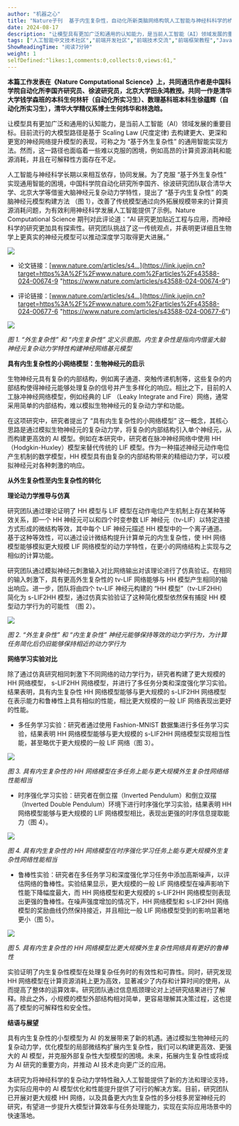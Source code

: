 ```yaml
---
author: "机器之心"
title: "Nature子刊  基于内生复杂性，自动化所新类脑网络构筑人工智能与神经科科学的桥梁"
date: 2024-08-17
description: "让模型具有更加广泛和通用的认知能力，是当前人工智能（AI）领域发展的重要目标。目前流行的大模型路径是基于 Scaling Law (尺度定律) 去构建更大、更深和更宽的神经网络提升模型的表现"
tags: ["人工智能中文技术社区","前端开发社区","前端技术交流","前端框架教程","JavaScript 学习资源","CSS 技巧与最佳实践","HTML5 最新动态","前端工程师职业发展","开源前端项目","前端技术趋势"]
ShowReadingTime: "阅读7分钟"
weight: 1
selfDefined:"likes:1,comments:0,collects:0,views:61,"
---
```

**本篇工作发表在《Nature Computational Science》上，共同通讯作者是中国科学院自动化所李国齐研究员、徐波研究员，北京大学田永鸿教授。共同一作是清华大学钱学森班的本科生何林轩（自动化所实习生）、数理基科班本科生徐蕴辉（自动化所实习生），清华大学精仪系博士生何炜华和林逸晗。**

让模型具有更加广泛和通用的认知能力，是当前人工智能（AI）领域发展的重要目标。目前流行的大模型路径是基于 Scaling Law (尺度定律) 去构建更大、更深和更宽的神经网络提升模型的表现，可称之为 “基于外生复杂性” 的通用智能实现方法。然而，这一路径也面临着一些难以克服的困境，例如高昂的计算资源消耗和能源消耗，并且在可解释性方面存在不足。

人工智能与神经科学长期以来相互依存，协同发展。为了克服 “基于外生复杂性” 实现通用智能的困境，中国科学院自动化研究所李国齐、徐波研究团队联合清华大学、北京大学等借鉴大脑神经元复杂动力学特性，提出了 “基于内生复杂性” 的类脑神经元模型构建方法 （图 1），改善了传统模型通过向外拓展规模带来的计算资源消耗问题，为有效利用神经科学发展人工智能提供了示例。Nature Computational Science 期刊对此评论道：“AI 研究更加贴近工程与应用，而神经科学的研究更加具有探索性。研究团队挑战了这一传统观点，并表明更详细且生物学上更真实的神经元模型可以推动深度学习取得更大进展。”

![](/images/jueJin/d5357252a90040d.png)

*   论文链接：[www.nature.com/articles/s4…](https://link.juejin.cn?target=https%3A%2F%2Fwww.nature.com%2Farticles%2Fs43588-024-00674-9 "https://www.nature.com/articles/s43588-024-00674-9")
    
*   评论链接：[www.nature.com/articles/s4…](https://link.juejin.cn?target=https%3A%2F%2Fwww.nature.com%2Farticles%2Fs43588-024-00677-6 "https://www.nature.com/articles/s43588-024-00677-6")
    

![](/images/jueJin/9b47ad8872714a2.png)

_图 1. “外生复杂性” 和 “内生复杂性” 定义示意图。内生复杂性是指向内借鉴大脑神经元复杂动力学特性构建神经网络基元模型_

**具有内生复杂性的小网络模型：生物神经元的启示**

生物神经元具有复杂的内部结构，例如离子通道、突触传递机制等，这些复杂的内部结构使得神经元能够处理复杂的信号并产生多样化的响应。相比之下，目前的人工脉冲神经网络模型，例如经典的 LIF （Leaky Integrate and Fire）网络，通常采用简单的内部结构，难以模拟生物神经元的复杂动力学和功能。

在这项研究中，研究者提出了 “具有内生复杂性的小网络模型” 这一概念，其核心思路是通过模拟生物神经元的复杂动力学，将复杂的内部结构引入单个神经元，从而构建更高效的 AI 模型。例如在本研究中，研究者在脉冲神经网络中使用 HH（Hodgkin-Huxley）模型来替代传统的 LIF 模型。作为一种描述神经元动作电位产生机制的数学模型，HH 模型具有由复杂的内部结构带来的精细动力学，可以模拟神经元对各种刺激的响应。

**从外生复杂性至内生复杂性的转化**

**理论动力学推导与仿真**

研究团队通过理论证明了 HH 模型与 LIF 模型在动作电位产生机制上存在某种等效关系，即一个 HH 神经元可以和四个时变参数 LIF 神经元（tv-LIF）以特定连接方式形成的微结构等效，其中每个 LIF 神经元描述 HH 模型中的一个离子通道。基于这种等效性，可以通过设计微结构提升计算单元的内生复杂性，使 HH 网络模型能够模拟更大规模 LIF 网络模型的动力学特性，在更小的网络结构上实现与之相似的计算功能。

研究团队通过模拟神经元刺激输入对比网络输出对该理论进行了仿真验证。在相同的输入刺激下，具有更高外生复杂性的 tv-LIF 网络能够与 HH 模型产生相同的输出响应。进一步，团队将由四个 tv-LIF 神经元构建的 “HH 模型”（tv-LIF2HH）简化为 s-LIF2HH 模型，通过仿真实验验证了这种简化模型依然保有捕捉 HH 模型动力学行为的可能性 （图 2）。

![](/images/jueJin/c1b12ecc694346e.png)

_图 2. “外生复杂性” 和 “内生复杂性” 神经元能够保持等效的动力学行为，为计算任务简化后仍旧能够保持相近的动力学行为_

**网络学习实验对比**

除了通过仿真研究相同刺激下不同网络的动力学行为，研究者构建了更大规模的 HH 网络模型， s-LIF2HH 网络模型，并进行了多任务分类和深度强化学习实验。结果表明，具有内生复杂性 HH 网络模型能够与更大规模的 s-LIF2HH 网络模型在表示能力和鲁棒性上具有相似的性能，相比更大规模的一般 LIF 网络表现出更好的性能。

*   多任务学习实验：研究者通过使用 Fashion-MNIST 数据集进行多任务学习实验，结果表明 HH 网络模型能够与更大规模的 s-LIF2HH 网络模型实现相当性能，甚至略优于更大规模的一般 LIF 网络（图 3）。

![](/images/jueJin/4bddf3590d7d4e4.png)

_图 3. 具有内生复杂性的 HH 网络模型在多任务上能与更大规模外生复杂性网络络性能相当_

*   时序强化学习实验：研究者在倒立摆（Inverted Pendulum）和倒立双摆（Inverted Double Pendulum）环境下进行时序强化学习实验，结果表明 HH 网络模型能够与更大规模的 LIF 网络模型相比，表现出更强的时序信息提取能力（图 4）。

![](/images/jueJin/15f343de8e5c464.png)

_图 4. 具有内生复杂性的 HH 网络模型在时序强化学习任务上能与更大规模外生复杂性网络性能相当_

*   鲁棒性实验：研究者在多任务学习和深度强化学习任务中添加高斯噪声，以评估网络的鲁棒性。实验结果显示，更大规模的一般 LIF 网络模型在噪声影响下性能下降幅度最大，而 HH 网络模型和更大规模的 s-LIF2HH 网络模型则表现出更强的鲁棒性。在噪声强度增加的情况下，HH 网络模型和 s-LIF2HH 网络模型的奖励曲线仍然保持接近，并且相比一般 LIF 网络模型受到的影响显著地更小（图 5）。

![](/images/jueJin/7292a7a3613f4b7.png)

_图 5. 具有内生复杂性的 HH 网络模型比更大规模外生复杂性网络具有更好的鲁棒性_

实验证明了内生复杂性模型在处理复杂任务时的有效性和可靠性。同时，研究发现 HH 网络模型在计算资源消耗上更为高效，显著减少了内存和计算时间的使用，从而提高了整体的运算效率。研究团队通过信息瓶颈理论对上述研究结果进行了解释。除此之外，小规模的模型外部结构相对简单，更容易理解其决策过程，这也提高了模型的可解释性和安全性。

**结语与展望**

具有内生复杂性的小型模型为 AI 的发展带来了新的机遇。通过模拟生物神经元的复杂动力学，优化模型的局部微结构扩展内生复杂性，我们可以构建更高效、更强大的 AI 模型，并克服外部复杂性大型模型的困境。未来，拓展内生复杂性或将成为 AI 研究的重要方向，并推动 AI 技术走向更广泛的应用。

本研究为将神经科学的复杂动力学特性融入人工智能提供了新的方法和理论支持，为实际应用中的 AI 模型优化和性能提升提供了可行的解决方案。目前，研究团队已开展对更大规模 HH 网络，以及具备更大内生复杂性的多分枝多房室神经元的研究，有望进一步提升大模型计算效率与任务处理能力，实现在实际应用场景中的快速落地。